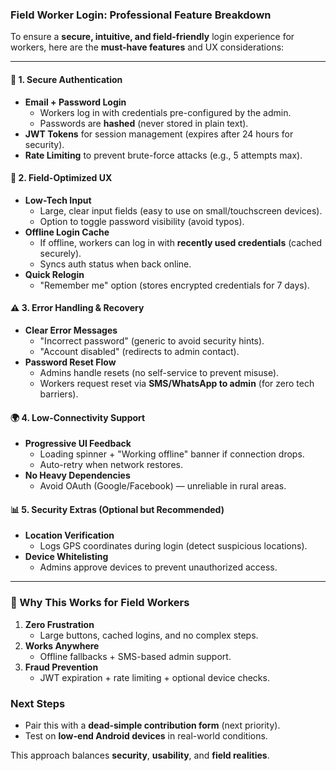 ### **Field Worker Login: Professional Feature Breakdown**  

To ensure a **secure, intuitive, and field-friendly** login experience for workers, here are the **must-have features** and UX considerations:  

---

#### **🔐 1. Secure Authentication**  
- **Email + Password Login**  
  - Workers log in with credentials pre-configured by the admin.  
  - Passwords are **hashed** (never stored in plain text).  
- **JWT Tokens** for session management (expires after 24 hours for security).  
- **Rate Limiting** to prevent brute-force attacks (e.g., 5 attempts max).  

#### **📲 2. Field-Optimized UX**  
- **Low-Tech Input**  
  - Large, clear input fields (easy to use on small/touchscreen devices).  
  - Option to toggle password visibility (avoid typos).  
- **Offline Login Cache**  
  - If offline, workers can log in with **recently used credentials** (cached securely).  
  - Syncs auth status when back online.  
- **Quick Relogin**  
  - "Remember me" option (stores encrypted credentials for 7 days).  

#### **⚠️ 3. Error Handling & Recovery**  
- **Clear Error Messages**  
  - "Incorrect password" (generic to avoid security hints).  
  - "Account disabled" (redirects to admin contact).  
- **Password Reset Flow**  
  - Admins handle resets (no self-service to prevent misuse).  
  - Workers request reset via **SMS/WhatsApp to admin** (for zero tech barriers).  

#### **🌍 4. Low-Connectivity Support**  
- **Progressive UI Feedback**  
  - Loading spinner + "Working offline" banner if connection drops.  
  - Auto-retry when network restores.  
- **No Heavy Dependencies**  
  - Avoid OAuth (Google/Facebook) — unreliable in rural areas.  

#### **📊 5. Security Extras (Optional but Recommended)**  
- **Location Verification**  
  - Logs GPS coordinates during login (detect suspicious locations).  
- **Device Whitelisting**  
  - Admins approve devices to prevent unauthorized access.  

---

### **🎯 Why This Works for Field Workers**  
1. **Zero Frustration**  
   - Large buttons, cached logins, and no complex steps.  
2. **Works Anywhere**  
   - Offline fallbacks + SMS-based admin support.  
3. **Fraud Prevention**  
   - JWT expiration + rate limiting + optional device checks.  

### **Next Steps**  
- Pair this with a **dead-simple contribution form** (next priority).  
- Test on **low-end Android devices** in real-world conditions.  

This approach balances **security**, **usability**, and **field realities**.